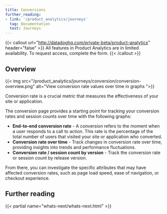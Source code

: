 ```yaml
---
title: Conversions
further_reading:
- link: '/product_analytics/journeys'
  tag: Documentation
  text: Journeys
---
```


{{< callout url="http://datadoghq.com/private-beta/product-analytics" header="false" >}}
All features in Product Analytics are in limited availability. To request access, complete the form.
{{< /callout >}}

## Overview

{{< img src="/product_analytics/journeys/conversion/conversion-overview.png" alt="View conversion rate values over time in graphs ">}}

Conversion rate is a crucial metric that measures the effectiveness of your site or application.

The conversion page provides a starting point for tracking your conversion rates and session counts over time with the following graphs:

- **End-to-end conversion rate** - A conversion refers to the moment when a user responds to a call to action. This rate is the percentage of the total number of users that visited your site or application who converted.
- **Conversion rate over time** - Track changes in conversion rate over time, providing insights into trends and performance fluctuations.
- **Conversion rate / session count by version** - Track the conversion rate or session count by release version.

From there, you can investigate the specific attributes that may have affected conversion rates, such as page load speed, ease of navigation, or checkout experience.

## Further reading
{{< partial name="whats-next/whats-next.html" >}}

